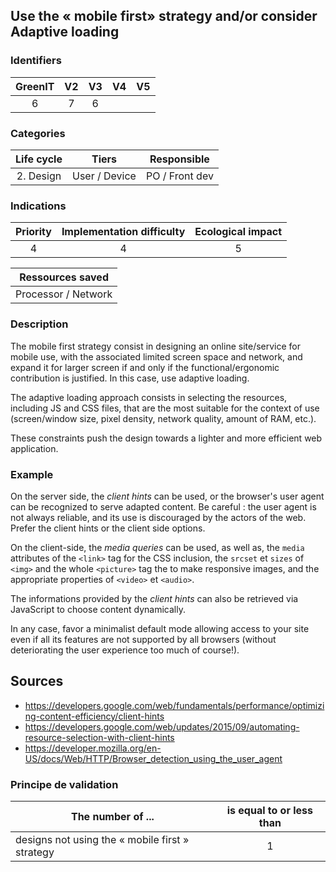 ## Use the « mobile first» strategy and/or consider Adaptive loading

### Identifiers

| GreenIT | V2  | V3  | V4  | V5  |
| :-----: | :-: | :-: | :-: | :-: |
|    6    |  7  |  6  |     |     |

### Categories

| Life cycle |     Tiers     |  Responsible   |
| :--------: | :-----------: | :------------: |
| 2. Design  | User / Device | PO / Front dev |

### Indications

| Priority | Implementation difficulty | Ecological impact |
| :------: | :-----------------------: | :---------------: |
|    4     |             4             |         5         |

|  Ressources saved   |
| :-----------------: |
| Processor / Network |

### Description

The mobile first strategy consist in designing an online site/service for mobile use, with the associated limited screen
space and network, and expand it for larger screen if and only if the functional/ergonomic contribution is justified. In
this case, use adaptive loading.

The adaptive loading approach consists in selecting the resources, including JS and CSS files, that are the most suitable
for the context of use (screen/window size, pixel density, network quality, amount of RAM, etc.).

These constraints push the design towards a lighter and more efficient web application.

### Example

On the server side, the _client hints_ can be used, or the browser's user agent can be recognized to serve adapted content.
Be careful : the user agent is not always reliable, and its use is discouraged by the actors of the web. Prefer the
client hints or the client side options.

On the client-side, the _media queries_ can be used, as well as, the `media` attributes of the `<link>` tag for the CSS inclusion,
the `srcset` et `sizes` of `<img>` and the whole `<picture>` tag the to make responsive images, and the appropriate
properties of `<video>` et `<audio>`.

The informations provided by the _client hints_ can also be retrieved via JavaScript to choose content dynamically.

In any case, favor a minimalist default mode allowing access to your site even if all its features are not supported
by all browsers (without deteriorating the user experience too much of course!).

## Sources

- https://developers.google.com/web/fundamentals/performance/optimizing-content-efficiency/client-hints
- https://developers.google.com/web/updates/2015/09/automating-resource-selection-with-client-hints
- https://developer.mozilla.org/en-US/docs/Web/HTTP/Browser_detection_using_the_user_agent

### Principe de validation

| The number of ...                               | is equal to or less than |
| ----------------------------------------------- | :----------------------: |
| designs not using the « mobile first » strategy |            1             |
